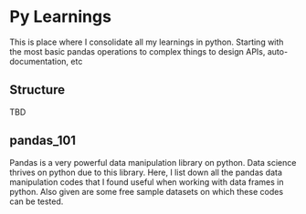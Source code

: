 # Py Learnings
This is place where I consolidate all my learnings in python. Starting with the most basic pandas operations to complex things to design APIs, auto-documentation, etc

## Structure 

TBD

## pandas_101
Pandas is a very powerful data manipulation library on python. Data science thrives on python due to this library. Here, I list down all the pandas data manipulation codes that I found useful when working with data frames in python. Also given are some free sample datasets on which these codes can be tested. 



